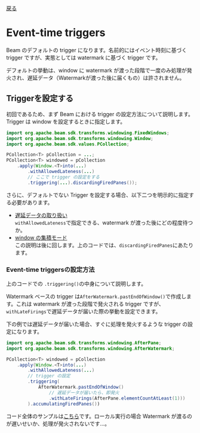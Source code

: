 [戻る](../built-in.md)

# Event-time triggers
Beam のデフォルトの trigger になります。名前的にはイベント時刻に基づく trigger ですが、実態としては watermark に基づく trigger です。

デフォルトの挙動は、window に watermark が渡った段階で一度のみ処理が発火され、遅延データ（Watermarkが渡った後に届くもの）は許されません。


## Triggerを設定する
初回であるため、まず Beam における trigger の設定方法について説明します。Trigger は window を設定するときに指定します。

```java
import org.apache.beam.sdk.transforms.windowing.FixedWindows;
import org.apache.beam.sdk.transforms.windowing.Window;
import org.apache.beam.sdk.values.PCollection;

PCollection<T> pCollection = ...;
PCollection<T> windowed = pCollection
    .apply(Window.<T>into(...)
        .withAllowedLateness(...)
        // ここで trigger の設定をする
        .triggering(...).discardingFiredPanes());
```

さらに、デフォルトでない Trigger を設定する場合、以下二つを明示的に指定する必要があります。

* <u>遅延データの取り扱い</u>  
`withAllowedLateness`で指定できる、watermark が渡った後にどの程度待つか。  
* <u>window の集積モード</u>  
この説明は後に回します。上のコードでは、`discardingFiredPanes`にあたります。

### Event-time triggersの設定方法
上のコードでの `.triggering()`の中身について説明します。

Watermark ベースの trigger は`AfterWatermark.pastEndOfWindow()`で作成します。これは watermark が渡った段階で発火される trigger ですが、`withLateFirings`で遅延データが届いた際の挙動を設定できます。

下の例では遅延データが届いた場合、すぐに処理を発火するような trigger の設定になります。

```java
import org.apache.beam.sdk.transforms.windowing.AfterPane;
import org.apache.beam.sdk.transforms.windowing.AfterWatermark;

PCollection<T> windowed = pCollection
    .apply(Window.<T>into(...)
        .withAllowedLateness(...)
        // trigger の設定
        .triggering(
            AfterWatermark.pastEndOfWindow()
                // 遅延データが届いたら、即発火
                .withLateFirings(AfterPane.elementCountAtLeast(1)))
        ).accumulatingFiredPanes())
```

コード全体のサンプルは[こちら](./codes/event-time.md)です。ローカル実行の場合 Watermark が渡るのが遅いせいか、処理が発火されないです...。